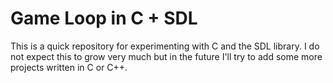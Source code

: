 # Game Loop in C + SDL

This is a quick repository for experimenting with C and the SDL library. I do
not expect this to grow very much but in the future I'll try to add some more
projects written in C or C++.
